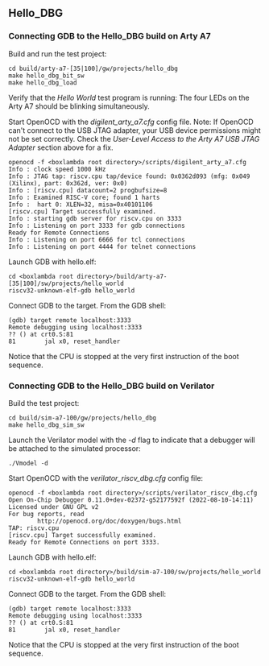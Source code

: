 ## Hello_DBG

### Connecting GDB to the Hello_DBG build on Arty A7

Build and run the test project:
```
cd build/arty-a7-[35|100]/gw/projects/hello_dbg
make hello_dbg_bit_sw
make hello_dbg_load
```

Verify that the *Hello World* test program is running: The four LEDs on the Arty A7 should be blinking simultaneously.

Start OpenOCD with the *digilent_arty_a7.cfg* config file. 
Note: If OpenOCD can't connect to the USB JTAG adapter, your USB device permissions might not be set correctly. Check the *User-Level Access to the Arty A7 USB JTAG Adapter* section above for a fix.
```
openocd -f <boxlambda root directory>/scripts/digilent_arty_a7.cfg
Info : clock speed 1000 kHz
Info : JTAG tap: riscv.cpu tap/device found: 0x0362d093 (mfg: 0x049 (Xilinx), part: 0x362d, ver: 0x0)
Info : [riscv.cpu] datacount=2 progbufsize=8
Info : Examined RISC-V core; found 1 harts
Info :  hart 0: XLEN=32, misa=0x40101106
[riscv.cpu] Target successfully examined.
Info : starting gdb server for riscv.cpu on 3333
Info : Listening on port 3333 for gdb connections
Ready for Remote Connections
Info : Listening on port 6666 for tcl connections
Info : Listening on port 4444 for telnet connections
```
Launch GDB with hello.elf:	
```
cd <boxlambda root directory>/build/arty-a7-[35|100]/sw/projects/hello_world
riscv32-unknown-elf-gdb hello_world
```
Connect GDB to the target. From the GDB shell:
```
(gdb) target remote localhost:3333
Remote debugging using localhost:3333
?? () at crt0.S:81
81        jal x0, reset_handler
```
Notice that the CPU is stopped at the very first instruction of the boot sequence.

### Connecting GDB to the Hello_DBG build on Verilator
Build the test project:
```
cd build/sim-a7-100/gw/projects/hello_dbg
make hello_dbg_sim_sw
```
Launch the Verilator model with the *-d* flag to indicate that a debugger will be attached to the simulated processor:
```
./Vmodel -d
```
Start OpenOCD with the *verilator_riscv_dbg.cfg* config file:
```
openocd -f <boxlambda root directory>/scripts/verilator_riscv_dbg.cfg
Open On-Chip Debugger 0.11.0+dev-02372-g52177592f (2022-08-10-14:11)
Licensed under GNU GPL v2
For bug reports, read
		http://openocd.org/doc/doxygen/bugs.html
TAP: riscv.cpu
[riscv.cpu] Target successfully examined.
Ready for Remote Connections on port 3333.
```
Launch GDB with hello.elf:
```
cd <boxlambda root directory>/build/sim-a7-100/sw/projects/hello_world
riscv32-unknown-elf-gdb hello_world
```
Connect GDB to the target. From the GDB shell:
```
(gdb) target remote localhost:3333
Remote debugging using localhost:3333
?? () at crt0.S:81
81        jal x0, reset_handler
```
Notice that the CPU is stopped at the very first instruction of the boot sequence.

